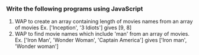 ### Write the following programs using JavaScript

1. WAP to create an array containing length of movies names from an array of movies
Ex. ['Inception', '3 Idiots'] gives [9, 8]
2. WAP to find movie names which include 'man' from an array of movies.
Ex. ['Iron Man', 'Wonder Woman', 'Captain America'] gives ['Iron man', 'Wonder woman']
